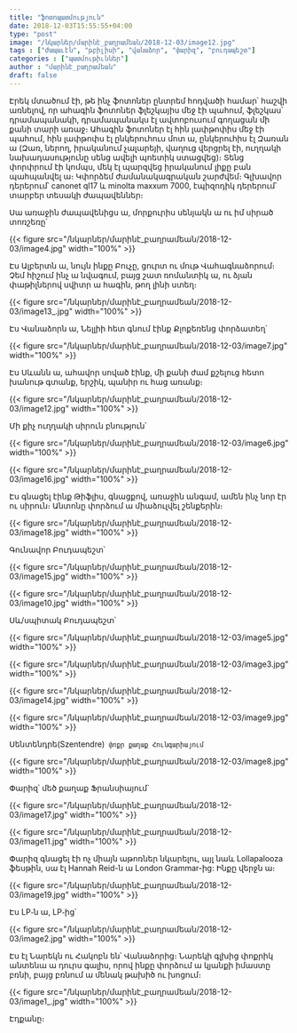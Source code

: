 ```yaml
---
title: "ֆոտոպատմություն"
date: 2018-12-03T15:55:55+04:00
type: "post"
image: "/նկարներ/մարինէ_բաղրամեան/2018-12-03/image12.jpg"
tags : ["ժապաւէն", "թբիլիսի", "վանաձոր", "փարիզ", "բուդապեշտ"]
categories : ["պատմութիւններ"]
author : "մարինէ_բաղրամեան"
draft: false
--- 
```


Էրեկ մտածում էի, թե ինչ ֆոտոներ ընտրեմ հոդվածի համար՝ հաշվի առնելով, որ ահագին ֆոտոներ ֆլեշկայիս մեջ էի պահում, ֆլեշկաս՝ դրամապանակի, դրամապանակս էլ ավտոբուսում գողացան մի քանի տարի առաջ։ Ահագին ֆոտոներ էլ հին լափթոփիս մեջ էի պահում, հին լափթոփս էլ ընկերուհուս մոտ ա, ընկերուհիս էլ Զառան ա (Զառ, ներող, իրականում չալարեյի, վաղուց վերցրել էի, ուղղակի նախադասությունը սենց ավելի պոետիկ ստացվեց)։ Տենց փորփրում էի կոմպս, մեկ էլ պարզվեց իրականում լիքը բան պահպանվել ա։ Կփորձեմ ժամանակագրական շարժվեմ։ Գլխավոր դերերում՝ canonet ql17 և minolta maxxum 7000, էպիզոդիկ դերերում՝ տարբեր տեսակի ժապավեններ։

Սա առաջին ժապավենիցս ա, մորքուրիս սենյակն ա ու իմ սիրած տոռշեռը՝

{{< figure src="/նկարներ/մարինէ_բաղրամեան/2018-12-03/image4.jpg" width="100%" >}}

Էս Ալբերտն ա, նույն ինքը Բուչը, ցուրտ ու մութ Վահագնաձորում։ Չեմ հիշում ինչ ա նվագում, բայց շատ ռոմանտիկ ա, ու ձյան փաթիլներով սվիտր ա հագին, թող լինի ստեղ։

{{< figure src="/նկարներ/մարինէ_բաղրամեան/2018-12-03/image13_.jpg" width="100%" >}}

Էս Վանաձորն ա, Նելլիի հետ գնում էինք Քլոքեռենց փորձատեղ՝

{{< figure src="/նկարներ/մարինէ_բաղրամեան/2018-12-03/image7.jpg" width="100%" >}}

Էս Սևանն ա, ահավոր սոված էինք, մի քանի ժամ քշելուց հետո խանութ գտանք, երշիկ, պանիր ու հաց առանք։

{{< figure src="/նկարներ/մարինէ_բաղրամեան/2018-12-03/image12.jpg" width="100%" >}}

Մի քիչ ուղղակի սիրուն բնություն՝

{{< figure src="/նկարներ/մարինէ_բաղրամեան/2018-12-03/image6.jpg" width="100%" >}}

{{< figure src="/նկարներ/մարինէ_բաղրամեան/2018-12-03/image16.jpg" width="100%" >}}

Էս գնացել էինք Թիֆլիս, գնացքով, առաջին անգամ, ամեն ինչ նոր էր ու սիրուն։ Անտոնը փորձում ա միաձուլվել շենքերին։

{{< figure src="/նկարներ/մարինէ_բաղրամեան/2018-12-03/image18.jpg" width="100%" >}}

Գունավոր Բուդապեշտ՝

{{< figure src="/նկարներ/մարինէ_բաղրամեան/2018-12-03/image15.jpg" width="100%" >}}

{{< figure src="/նկարներ/մարինէ_բաղրամեան/2018-12-03/image10.jpg" width="100%" >}}

Սև/սպիտակ Բուդապեշտ՝


{{< figure src="/նկարներ/մարինէ_բաղրամեան/2018-12-03/image5.jpg" width="100%" >}}

{{< figure src="/նկարներ/մարինէ_բաղրամեան/2018-12-03/image3.jpg" width="100%" >}}

{{< figure src="/նկարներ/մարինէ_բաղրամեան/2018-12-03/image14.jpg" width="100%" >}}

{{< figure src="/նկարներ/մարինէ_բաղրամեան/2018-12-03/image9.jpg" width="100%" >}}

Սենտենդրե(Szentendre)` փոքր քաղաք Հունգարիայում`

{{< figure src="/նկարներ/մարինէ_բաղրամեան/2018-12-03/image8.jpg" width="100%" >}}

Փարիզ՝ մեծ քաղաք Ֆրանսիայում`

{{< figure src="/նկարներ/մարինէ_բաղրամեան/2018-12-03/image17.jpg" width="100%" >}}

{{< figure src="/նկարներ/մարինէ_բաղրամեան/2018-12-03/image11.jpg" width="100%" >}}

Փարիզ գնացել էի ոչ միայն աթոռներ նկարելու, այլ նաև Lollapalooza ֆեսթին, սա էլ Hannah Reid-ն ա London Grammar-ից: Ինքը վերջն ա։

{{< figure src="/նկարներ/մարինէ_բաղրամեան/2018-12-03/image19.jpg" width="100%" >}}

Էս LP֊ն ա, LP֊ից՝

{{< figure src="/նկարներ/մարինէ_բաղրամեան/2018-12-03/image2.jpg" width="100%" >}}

Էս էլ Նարեկն ու Հակոբն են՝ Վանաձորից։ Նարեկի գլխից փոքրիկ անտենա ա դուրս գալիս, որով ինքը փորձում ա կյանքի իմաստը բռնի, բայց բռնում ա մենակ թախիծ ու խոցում։

{{< figure src="/նկարներ/մարինէ_բաղրամեան/2018-12-03/image1_.jpg" width="100%" >}}

Էդքանը։
